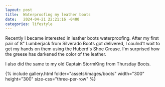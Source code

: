 ```yaml
---
layout: post
title:  Waterproofing my leather boots
date:   2024-04-21 22:21:16 -0400
categories: lifestyle
---
```



Recently I became interested in leather boots waterproofing. After my first pair of 8" Lumberjack from Silverado Boots got delivered, I coulnd't wait to get my hands on them using the Huberd's Shoe Grease. I'm surprised how the greese has darkened the color of the leather.

I also did the same to my old Captain StormKing from Thursday Boots.

{% include gallery.html folder="assets/images/boots" width="300" height="300" size-css="three-per-row" %}


